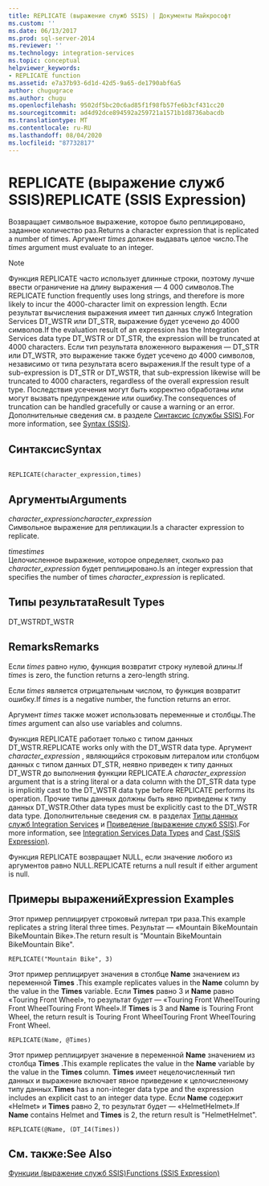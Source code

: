 ```yaml
---
title: REPLICATE (выражение служб SSIS) | Документы Майкрософт
ms.custom: ''
ms.date: 06/13/2017
ms.prod: sql-server-2014
ms.reviewer: ''
ms.technology: integration-services
ms.topic: conceptual
helpviewer_keywords:
- REPLICATE function
ms.assetid: e7a37b93-6d1d-42d5-9a65-de1790abf6a5
author: chugugrace
ms.author: chugu
ms.openlocfilehash: 9502df5bc20c6ad85f1f98fb57fe6b3cf431cc20
ms.sourcegitcommit: ad4d92dce894592a259721a1571b1d8736abacdb
ms.translationtype: MT
ms.contentlocale: ru-RU
ms.lasthandoff: 08/04/2020
ms.locfileid: "87732817"
---
```

# <a name="replicate-ssis-expression"></a><span data-ttu-id="d6e2a-102">REPLICATE (выражение служб SSIS)</span><span class="sxs-lookup"><span data-stu-id="d6e2a-102">REPLICATE (SSIS Expression)</span></span>
  <span data-ttu-id="d6e2a-103">Возвращает символьное выражение, которое было реплицировано, заданное количество раз.</span><span class="sxs-lookup"><span data-stu-id="d6e2a-103">Returns a character expression that is replicated a number of times.</span></span> <span data-ttu-id="d6e2a-104">Аргумент *times* должен выдавать целое число.</span><span class="sxs-lookup"><span data-stu-id="d6e2a-104">The *times* argument must evaluate to an integer.</span></span>  
  
> [!NOTE]  
>  <span data-ttu-id="d6e2a-105">Функция REPLICATE часто использует длинные строки, поэтому лучше ввести ограничение на длину выражения — 4 000 символов.</span><span class="sxs-lookup"><span data-stu-id="d6e2a-105">The REPLICATE function frequently uses long strings, and therefore is more likely to incur the 4000-character limit on expression length.</span></span> <span data-ttu-id="d6e2a-106">Если результат вычисления выражения имеет тип данных служб Integration Services DT_WSTR или DT_STR, выражение будет усечено до 4000 символов.</span><span class="sxs-lookup"><span data-stu-id="d6e2a-106">If the evaluation result of an expression has the Integration Services data type DT_WSTR or DT_STR, the expression will be truncated at 4000 characters.</span></span> <span data-ttu-id="d6e2a-107">Если тип результата вложенного выражения — DT_STR или DT_WSTR, это выражение также будет усечено до 4000 символов, независимо от типа результата всего выражения.</span><span class="sxs-lookup"><span data-stu-id="d6e2a-107">If the result type of a sub-expression is DT_STR or DT_WSTR, that sub-expression likewise will be truncated to 4000 characters, regardless of the overall expression result type.</span></span> <span data-ttu-id="d6e2a-108">Последствия усечения могут быть корректно обработаны или могут вызвать предупреждение или ошибку.</span><span class="sxs-lookup"><span data-stu-id="d6e2a-108">The consequences of truncation can be handled gracefully or cause a warning or an error.</span></span> <span data-ttu-id="d6e2a-109">Дополнительные сведения см. в разделе [Синтаксис (службы SSIS)](syntax-ssis.md).</span><span class="sxs-lookup"><span data-stu-id="d6e2a-109">For more information, see [Syntax &#40;SSIS&#41;](syntax-ssis.md).</span></span>  
  
## <a name="syntax"></a><span data-ttu-id="d6e2a-110">Синтаксис</span><span class="sxs-lookup"><span data-stu-id="d6e2a-110">Syntax</span></span>  
  
```  
  
REPLICATE(character_expression,times)  
```  
  
## <a name="arguments"></a><span data-ttu-id="d6e2a-111">Аргументы</span><span class="sxs-lookup"><span data-stu-id="d6e2a-111">Arguments</span></span>  
 <span data-ttu-id="d6e2a-112">*character_expression*</span><span class="sxs-lookup"><span data-stu-id="d6e2a-112">*character_expression*</span></span>  
 <span data-ttu-id="d6e2a-113">Символьное выражение для репликации.</span><span class="sxs-lookup"><span data-stu-id="d6e2a-113">Is a character expression to replicate.</span></span>  
  
 <span data-ttu-id="d6e2a-114">*times*</span><span class="sxs-lookup"><span data-stu-id="d6e2a-114">*times*</span></span>  
 <span data-ttu-id="d6e2a-115">Целочисленное выражение, которое определяет, сколько раз *character_expression* будет реплицировано.</span><span class="sxs-lookup"><span data-stu-id="d6e2a-115">Is an integer expression that specifies the number of times *character_expression* is replicated.</span></span>  
  
## <a name="result-types"></a><span data-ttu-id="d6e2a-116">Типы результата</span><span class="sxs-lookup"><span data-stu-id="d6e2a-116">Result Types</span></span>  
 <span data-ttu-id="d6e2a-117">DT_WSTR</span><span class="sxs-lookup"><span data-stu-id="d6e2a-117">DT_WSTR</span></span>  
  
## <a name="remarks"></a><span data-ttu-id="d6e2a-118">Remarks</span><span class="sxs-lookup"><span data-stu-id="d6e2a-118">Remarks</span></span>  
 <span data-ttu-id="d6e2a-119">Если *times* равно нулю, функция возвратит строку нулевой длины.</span><span class="sxs-lookup"><span data-stu-id="d6e2a-119">If *times* is zero, the function returns a zero-length string.</span></span>  
  
 <span data-ttu-id="d6e2a-120">Если *times* является отрицательным числом, то функция возвратит ошибку.</span><span class="sxs-lookup"><span data-stu-id="d6e2a-120">If *times* is a negative number, the function returns an error.</span></span>  
  
 <span data-ttu-id="d6e2a-121">Аргумент *times* также может использовать переменные и столбцы.</span><span class="sxs-lookup"><span data-stu-id="d6e2a-121">The *times* argument can also use variables and columns.</span></span>  
  
 <span data-ttu-id="d6e2a-122">Функция REPLICATE работает только с типом данных DT_WSTR.</span><span class="sxs-lookup"><span data-stu-id="d6e2a-122">REPLICATE works only with the DT_WSTR data type.</span></span> <span data-ttu-id="d6e2a-123">Аргумент *character_expression* , являющийся строковым литералом или столбцом данных с типом данных DT_STR, неявно приведен к типу данных DT_WSTR до выполнения функции REPLICATE.</span><span class="sxs-lookup"><span data-stu-id="d6e2a-123">A *character_expression* argument that is a string literal or a data column with the DT_STR data type is implicitly cast to the DT_WSTR data type before REPLICATE performs its operation.</span></span> <span data-ttu-id="d6e2a-124">Прочие типы данных должны быть явно приведены к типу данных DT_WSTR.</span><span class="sxs-lookup"><span data-stu-id="d6e2a-124">Other data types must be explicitly cast to the DT_WSTR data type.</span></span> <span data-ttu-id="d6e2a-125">Дополнительные сведения см. в разделах [Типы данных служб Integration Services](../data-flow/integration-services-data-types.md) и [Приведение (выражение служб SSIS)](cast-ssis-expression.md).</span><span class="sxs-lookup"><span data-stu-id="d6e2a-125">For more information, see [Integration Services Data Types](../data-flow/integration-services-data-types.md) and [Cast &#40;SSIS Expression&#41;](cast-ssis-expression.md).</span></span>  
  
 <span data-ttu-id="d6e2a-126">Функция REPLICATE возвращает NULL, если значение любого из аргументов равно NULL.</span><span class="sxs-lookup"><span data-stu-id="d6e2a-126">REPLICATE returns a null result if either argument is null.</span></span>  
  
## <a name="expression-examples"></a><span data-ttu-id="d6e2a-127">Примеры выражений</span><span class="sxs-lookup"><span data-stu-id="d6e2a-127">Expression Examples</span></span>  
 <span data-ttu-id="d6e2a-128">Этот пример реплицирует строковый литерал три раза.</span><span class="sxs-lookup"><span data-stu-id="d6e2a-128">This example replicates a string literal three times.</span></span> <span data-ttu-id="d6e2a-129">Результат — «Mountain BikeMountain BikeMountain Bike».</span><span class="sxs-lookup"><span data-stu-id="d6e2a-129">The return result is "Mountain BikeMountain BikeMountain Bike".</span></span>  
  
```  
REPLICATE("Mountain Bike", 3)  
```  
  
 <span data-ttu-id="d6e2a-130">Этот пример реплицирует значения в столбце **Name** значением из переменной **Times** .</span><span class="sxs-lookup"><span data-stu-id="d6e2a-130">This example replicates values in the **Name** column by the value in the **Times** variable.</span></span> <span data-ttu-id="d6e2a-131">Если **Times** равно 3 и **Name** равно «Touring Front Wheel», то результат будет — «Touring Front WheelTouring Front WheelTouring Front Wheel».</span><span class="sxs-lookup"><span data-stu-id="d6e2a-131">If **Times** is 3 and **Name** is Touring Front Wheel, the return result is Touring Front WheelTouring Front WheelTouring Front Wheel.</span></span>  
  
```  
REPLICATE(Name, @Times)  
```  
  
 <span data-ttu-id="d6e2a-132">Этот пример реплицирует значение в переменной **Name** значением из столбца **Times** .</span><span class="sxs-lookup"><span data-stu-id="d6e2a-132">This example replicates the value in the **Name** variable by the value in the **Times** column.</span></span> <span data-ttu-id="d6e2a-133">**Times** имеет нецелочисленный тип данных и выражение включает явное приведение к целочисленному типу данных.</span><span class="sxs-lookup"><span data-stu-id="d6e2a-133">**Times** has a non-integer data type and the expression includes an explicit cast to an integer data type.</span></span> <span data-ttu-id="d6e2a-134">Если **Name** содержит «Helmet» и **Times** равно 2, то результат будет — «HelmetHelmet».</span><span class="sxs-lookup"><span data-stu-id="d6e2a-134">If **Name** contains Helmet and **Times** is 2, the return result is "HelmetHelmet".</span></span>  
  
```  
REPLICATE(@Name, (DT_I4(Times))  
```  
  
## <a name="see-also"></a><span data-ttu-id="d6e2a-135">См. также:</span><span class="sxs-lookup"><span data-stu-id="d6e2a-135">See Also</span></span>  
 [<span data-ttu-id="d6e2a-136">Функции (выражение служб SSIS)</span><span class="sxs-lookup"><span data-stu-id="d6e2a-136">Functions &#40;SSIS Expression&#41;</span></span>](functions-ssis-expression.md)  
  
  
